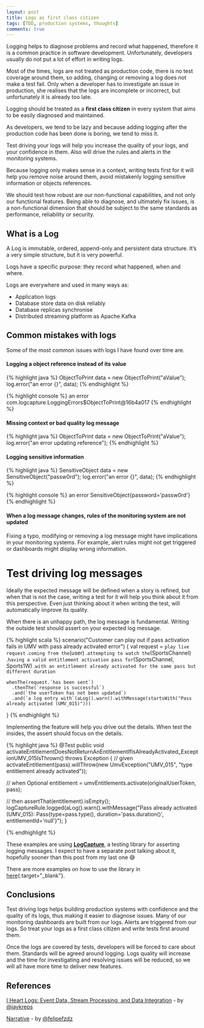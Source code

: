 ```yaml
---
layout: post
title: Logs as first class citizen
tags: [TDD, production systems, thoughts]
comments: true
---
```


Logging helps to diagnose problems and record what happened, therefore it is a common practice in software development. 
Unfortunately, developers usually do not put a lot of effort in writing logs. 

Most of the times, logs are not treated as production code, there is no test coverage around them, so adding, changing or removing a log does not make a test fail. 
Only when a developer has to investigate an issue in production, she realises that the logs are incomplete or incorrect, but unfortunately it is already too late.

Logging should be treated as a **first class citizen** in every system that aims to be easily diagnosed and maintained.

As developers, we tend to be lazy and because adding logging after the production code has been done is boring, we tend to miss it. 

Test driving your logs will help you increase the quality of your logs, and your confidence in them. 
Also will drive the rules and alerts in the monitoring systems. 

Because logging only makes sense in a context, writing tests first for it will help you remove noise around them, avoid mistakenly logging sensitive information or objects references.
 
We should test how robust are our non-functional capabilities, and not only our functional features. 
Being able to diagnose, and ultimately fix issues, is a non-functional dimension that should be subject to the same standards as performance, reliability or security.

## What is a Log

A Log is immutable, ordered, append-only and persistent data structure. It’s a very simple structure, but it is very powerful. 

Logs have a specific purpose: they record what happened, when and where. 

Logs are everywhere and used in many ways as:

- Application logs
- Database store data on disk reliably
- Database replicas synchronise
- Distributed streaming platform as Apache Kafka

## Common mistakes with logs

Some of the most common issues with logs I have found over time are.

#### Logging a object reference instead of its value

{% highlight java %}
ObjectToPrint data = new ObjectToPrint("aValue");
log.error("an error {}", data);
{% endhighlight %}

{% highlight console %}
an error com.logcapture.LoggingErrors$ObjectToPrint@16b4a017
{% endhighlight %}

#### Missing context or bad quality log message

{% highlight java %}
ObjectToPrint data = new ObjectToPrint("aValue");
log.error("an error updating reference");
{% endhighlight %}

#### Logging sensitive information

{% highlight java %}
SensitiveObject data = new SensitiveObject("passw0rd");
log.error("an error {}", data);
{% endhighlight %}

{% highlight console %}
an error SensitiveObject{password='passw0rd'}
{% endhighlight %}

#### When a log message changes, rules of the monitoring system are not updated

Fixing a typo, modifying or removing a log message might have implications in your monitoring systems. For example, alert rules 
might not get triggered or dashboards might display wrong information.

# Test driving log messages 

Ideally the expected message will be defined when a story is refined, but when that is not the case, 
writing a test for it will help you think about it from this perspective. 
Even just thinking about it when writing the test, will automatically improve its quality.  

When there is an unhappy path, the log message is fundamental. Writing the outside test should assert on your expected log message.

{% highlight scala %}
  scenario("Customer can play out if pass activation fails in UMV with pass already activated error") {
    val request = `play live request`
      .`coming from the`(user)
      .`attempting to watch the`(SportsChannel)
      .`having a valid entitlement activation pass for`(SportsChannel, Sports1W)
      .`with an entitlement already activated for the same pass but different duration`

    whenThe(request.`has been sent`)
      .thenThe(`response is successful`)
      .and(`the userToken has not been updated`)
      .and(`a log entry with`(aLog().warn().withMessage(startsWith("Pass already activated (UMV_015)")))
  }
{% endhighlight %}

Implementing the feature will help you drive out the details. When test the insides, the assert should focus on the details.

{% highlight java %}
@Test
public void activateEntitlementDoesNotReturnAnEntitlementIfIsAlreadyActivated_ExceptionUMV_015IsThrown() throws Exception {
  // given
  activateEntitlement(pass).willThrow(new UmvException("UMV_015", "type entitlement already activated"));

  // when
  Optional<Entitlement> entitlement = umvEntitlements.activate(originalUserToken, pass);

  // then
  assertThat(entitlement).isEmpty();
  logCaptureRule.logged(aLog().warn().withMessage("Pass already activated (UMV_015): Pass{type=pass.type(), duration='pass.duration()', entitlementId='null'}");
}

{% endhighlight %}
 
These examples are using [**LogCapture**](https://github.com/mustaine/logcapture), a testing library for asserting logging messages. 
I expect to have a separate post talking about it, hopefully sooner than this post from my last one 😅

There are more examples on how to use the library in [here](https://github.com/jsalinaspolo/logcapture/blob/master/logcapture-junit4/src/test/java/com/logcapture/junit4/example/ExampleShould.java){:target="_blank"}.

## Conclusions

Test driving logs helps building production systems with confidence and the quality of its logs, thus making it easier to diagnose issues. 
Many of our monitoring dashboards are built from our logs. Alerts are triggered from our logs.
So treat your logs as a first class citizen and write tests first around them.

Once the logs are covered by tests, developers will be forced to care about them. Standards will be agreed around logging. 
Logs quality will increase and the time for investigating and resolving issues will be reduced, so we will all have more time to deliver new features.

## References

[I Heart Logs: Event Data, Stream Processing, and Data Integration](http://shop.oreilly.com/product/0636920034339.do) - by [@jaykreps](https://twitter.com/jaykreps)

[Narrative](https://github.com/felipefzdz/narrative) - by [@felipefzdz](https://twitter.com/felipefzdz)










